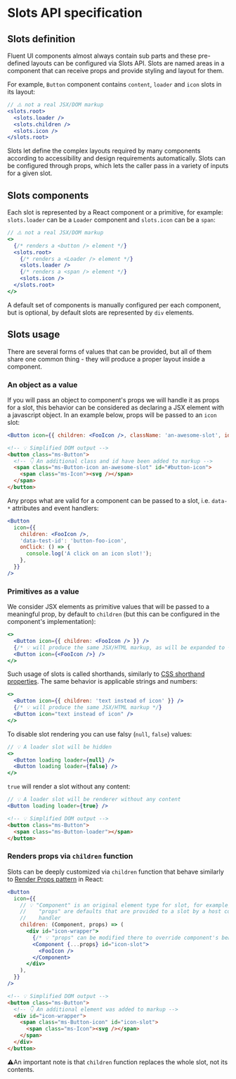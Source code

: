 # Slots API specification

## Slots definition

Fluent UI components almost always contain sub parts and these pre-defined layouts can be configured via Slots API. Slots are named areas in a component that can receive props and provide styling and layout for them.

For example, `Button` component contains `content`, `loader` and `icon` slots in its layout:

```jsx
// ⚠️ not a real JSX/DOM markup
<slots.root>
  <slots.loader />
  <slots.children />
  <slots.icon />
</slots.root>
```

Slots let define the complex layouts required by many components according to accessibility and design requirements automatically. Slots can be configured through props, which lets the caller pass in a variety of inputs for a given slot.

## Slots components

Each slot is represented by a React component or a primitive, for example: `slots.loader` can be a `Loader` component and `slots.icon` can be a `span`:

```jsx
// ⚠️ not a real JSX/DOM markup
<>
  {/* renders a <button /> element */}
  <slots.root>
    {/* renders a <Loader /> element */}
    <slots.loader />
    {/* renders a <span /> element */}
    <slots.icon />
  </slots.root>
</>
```

A default set of components is manually configured per each component, but is optional, by default slots are represented by `div` elements.

## Slots usage

There are several forms of values that can be provided, but all of them share one common thing - they will produce a proper layout inside a component.

### An object as a value

If you will pass an object to component's props we will handle it as props for a slot, this behavior can be considered as declaring a JSX element with a javascript object. In an example below, props will be passed to an `icon` slot:

```jsx
<Button icon={{ children: <FooIcon />, className: 'an-awesome-slot', id: '#button-icon' }} />
```

```html
<!-- 💡 Simplified DOM output -->
<button class="ms-Button">
  <!-- 👇 An additional class and id have been added to markup -->
  <span class="ms-Button-icon an-awesome-slot" id="#button-icon">
    <span class="ms-Icon"><svg /></span>
  </span>
</button>
```

Any props what are valid for a component can be passed to a slot, i.e. `data-*` attributes and event handlers:

```jsx
<Button
  icon={{
    children: <FooIcon />,
    'data-test-id': 'button-foo-icon',
    onClick: () => {
      console.log('A click on an icon slot!');
    },
  }}
/>
```

### Primitives as a value

We consider JSX elements as primitive values that will be passed to a meaningful prop, by default to `children` (but this can be configured in the component's implementation):

```jsx
<>
  <Button icon={{ children: <FooIcon /> }} />
  {/* 💡 will produce the same JSX/HTML markup, as will be expanded to { children: <FooIcon /> } */}
  <Button icon={<FooIcon />} />
</>
```

Such usage of slots is called shorthands, similarly to [CSS shorthand properties](https://developer.mozilla.org/en-US/docs/Web/CSS/Shorthand_properties). The same behavior is applicable strings and numbers:

```jsx
<>
  <Button icon={{ children: 'text instead of icon' }} />
  {/* 💡 will produce the same JSX/HTML markup */}
  <Button icon="text instead of icon" />
</>
```

To disable slot rendering you can use falsy (`null`, `false`) values:

```jsx
// 💡 A loader slot will be hidden
<>
  <Button loading loader={null} />
  <Button loading loader={false} />
</>
```

`true` will render a slot without any content:

```jsx
// 💡 A loader slot will be renderer without any content
<Button loading loader={true} />
```

```html
<!-- 💡 Simplified DOM output -->
<button class="ms-Button">
  <span class="ms-Button-loader"></span>
</button>
```

### Renders props via `children` function

Slots can be deeply customized via `children` function that behave similarly to [Render Props pattern](https://reactjs.org/docs/render-props.html) in React:

```jsx
<Button
  icon={{
    // 💡 "Component" is an original element type for slot, for example, it can be a "span"
    //    "props" are defaults that are provided to a slot by a host component, for example, may contain "onClick"
    //    handler
    children: (Component, props) => (
      <div id="icon-wrapper">
        {/* 💡 "props" can be modified there to override component's behavior */}
        <Component {...props} id="icon-slot">
          <FooIcon />
        </Component>
      </div>
    ),
  }}
/>
```

```html
<!-- 💡 Simplified DOM output -->
<button class="ms-Button">
  <!-- 👇 An additional element was added to markup -->
  <div id="icon-wrapper">
    <span class="ms-Button-icon" id="icon-slot">
      <span class="ms-Icon"><svg /></span>
    </span>
  </div>
</button>
```

⚠️An important note is that `children` function replaces the whole slot, not its contents.
